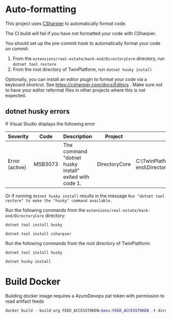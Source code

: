 # Auto-formatting

This project uses [CSharpier](https://csharpier.com/) to automatically format code.

The CI build will fail if you have not formatted your code with CSharpier.

You should set up the pre-commit hook to automatically format your code on commit:

1. From the `extensions/real-estate/back-end/DirectoryCore` directory, run `dotnet tool restore`
2. From the root directory of TwinPlatform, run `dotnet husky install`

Optionally, you can install an editor plugin to format your code via a keyboard shortcut.
See https://csharpier.com/docs/Editors . Make sure not to have your editor reformat
files in other projects where this is not expected.

## dotnet husky errors
If Visual Studio displays the following error 

| Severity       | Code   | Description                            | Project       | File                                                                 | Line |
|----------------|--------|----------------------------------------|---------------|----------------------------------------------------------------------|------|
| Error (active) | MSB3073| The command "dotnet husky install" exited with code 1. | DirectoryCore | C:\TwinPlatform\extensions\real-estate\back-end\DirectoryCore\src\DirectoryCore\DirectoryCore.csproj | 57   |

Or if running `dotnet husky install` results in the message `Run "dotnet tool restore" to make the "husky" command available.`


Run the following commands from the `extensions/real-estate/back-end/DirectoryCore` directory:

`dotnet tool install husky`

`dotnet tool install csharpier`


Run the following commands from the root directory of TwinPlatform:


`dotnet tool install husky`

`dotnet husky install`

# Build Docker

Building docker image requires a AzureDevops pat token with permission to read artifact feeds

```powershell
docker build --build-arg FEED_ACCESSTOKEN=$env:FEED_ACCESSTOKEN -t directorycore:latest -f .\src\DirectoryCore\Dockerfile .
```
